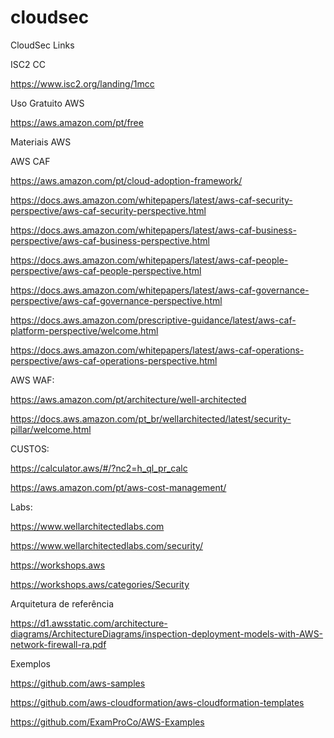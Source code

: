 # cloudsec
CloudSec Links

ISC2 CC 

https://www.isc2.org/landing/1mcc

Uso Gratuito AWS

https://aws.amazon.com/pt/free


Materiais AWS

AWS CAF 

https://aws.amazon.com/pt/cloud-adoption-framework/

https://docs.aws.amazon.com/whitepapers/latest/aws-caf-security-perspective/aws-caf-security-perspective.html

https://docs.aws.amazon.com/whitepapers/latest/aws-caf-business-perspective/aws-caf-business-perspective.html

https://docs.aws.amazon.com/whitepapers/latest/aws-caf-people-perspective/aws-caf-people-perspective.html

https://docs.aws.amazon.com/whitepapers/latest/aws-caf-governance-perspective/aws-caf-governance-perspective.html

https://docs.aws.amazon.com/prescriptive-guidance/latest/aws-caf-platform-perspective/welcome.html

https://docs.aws.amazon.com/whitepapers/latest/aws-caf-operations-perspective/aws-caf-operations-perspective.html


AWS WAF:

https://aws.amazon.com/pt/architecture/well-architected

https://docs.aws.amazon.com/pt_br/wellarchitected/latest/security-pillar/welcome.html


CUSTOS: 

https://calculator.aws/#/?nc2=h_ql_pr_calc

https://aws.amazon.com/pt/aws-cost-management/


Labs:

https://www.wellarchitectedlabs.com

https://www.wellarchitectedlabs.com/security/

https://workshops.aws

https://workshops.aws/categories/Security


Arquitetura de referência

https://d1.awsstatic.com/architecture-diagrams/ArchitectureDiagrams/inspection-deployment-models-with-AWS-network-firewall-ra.pdf


Exemplos

https://github.com/aws-samples

https://github.com/aws-cloudformation/aws-cloudformation-templates

https://github.com/ExamProCo/AWS-Examples

